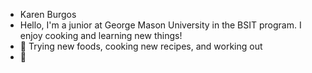 - Karen Burgos
- Hello, I'm a junior at George Mason University in the BSIT program. I enjoy cooking and learning new things!
- 🌱 Trying new foods, cooking new recipes, and working out
- 💞️ 

<!---
kburgos04/kburgos04 is a ✨ special ✨ repository because its `README.md` (this file) appears on your GitHub profile.
You can click the Preview link to take a look at your changes.
--->
